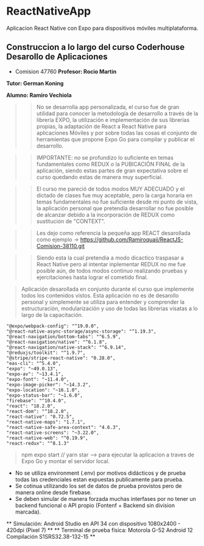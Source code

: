 # ReactNativeApp
Aplicacion React Native con Expo para dispositivos móviles multiplataforma.

## Construccion a lo largo del curso Coderhouse Desarollo de Aplicaciones

- Comision 47760
 **Profesor: Rocio Martin**

 **Tutor: German Koning**

 **Alumno: Ramiro Vechiola**

>> No se desarrolla app personalizada, el curso fue de gran utilidad para conocer la metodología de desarrollo a través de la librería EXPO, la utilización e implementación de sus librerías propias, la adaptación de React a React Native para aplicaciones Móviles y por sobre todas las cosas el conjunto de herramientas que propone Expo Go para compilar y publicar el desarrollo.

>>IMPORTANTE: no se profundizo lo suficiente en temas fundamentales como REDUX o la PUBICACIÓN FINAL de la aplicación, siendo estas partes de gran expectativa sobre el curso quedando estas de manera muy superficial.

>>El curso me pareció de todos modos MUY ADECUADO y el dictado de clases fue muy aceptable, pero la carga horaria en temas fundamentales no fue suficiente desde mi punto de vista, la aplicación personal que pretendía desarrollar no fue posible de alcanzar debido a la incorporación de REDUX como sustitución de "CONTEXT".

>>Les dejo como referencia la pequeña app REACT desarollada como ejemplo -> https://github.com/Ramiroquaii/ReactJS-Comision-38110.git

>>Siendo esta la cual pretendia a modo dicactico traspasar a React Native pero al intentar inplementar REDUX no me fue posible aún, de todos modos continuo realizando pruebas y ejercitaciones hasta lograr el cometido final.

> Aplicación desarollada en conjunto durante el curso que implemente todos los contenidos vistos. Esta aplicación no es de desarollo personal y simplemente se utiliza para entender y comprender la estructuración, modularización y uso de todas las librerias visatas a lo largo de la capacitación.

    "@expo/webpack-config": "^19.0.0",
    "@react-native-async-storage/async-storage": "^1.19.3",
    "@react-navigation/bottom-tabs": "^6.5.9",
    "@react-navigation/native": "^6.1.8",
    "@react-navigation/native-stack": "^6.9.14",
    "@reduxjs/toolkit": "^1.9.7",
    "@stripe/stripe-react-native": "0.28.0",
    "eas-cli": "^5.4.0",
    "expo": "~49.0.13",
    "expo-av": "~13.4.1",
    "expo-font": "~11.4.0",
    "expo-image-picker": "~14.3.2",
    "expo-location": "~16.1.0",
    "expo-status-bar": "~1.6.0",
    "firebase": "^10.4.0",
    "react": "18.2.0",
    "react-dom": "^18.2.0",
    "react-native": "0.72.5",
    "react-native-maps": "1.7.1",
    "react-native-safe-area-context": "4.6.3",
    "react-native-screens": "~3.22.0",
    "react-native-web": "^0.19.9",
    "react-redux": "^8.1.3"

> npm expo start // yarn star --> para ejecutar la aplicacion a traves de Expo Go y montar el servidor local.

- No se utiliza environment (.env) por motivos didácticos y de prueba todas las credenciales estan expuestas publicamente para prueba.
- Se cotinua utilizando los set de datos de prueba provistos pero de manera online desde firebase.
- Se deben simular de manera forzada muchas interfases por no tener un backend funcional o API propio (Fontenf + Backend sin division marcada).

** Simulación: Android Studio en API 34 con dispositivo 1080x2400 - 420dpi (Pixel 7) **
** Terminal de prueba física: Motorola G-52 Android 12 Compilación S1SRS32.38-132-15 **

